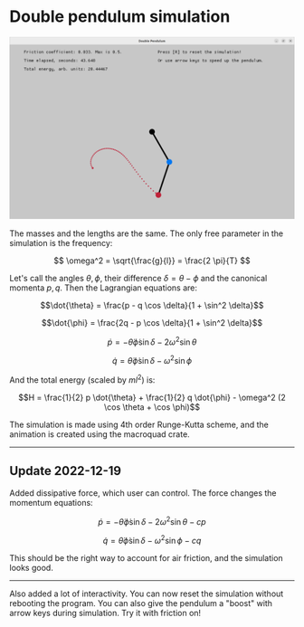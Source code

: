 # Double pendulum simulation

![Program window during simulation](./pictures/Running_view.png)

The masses and the lengths are the same. The only free parameter in the simulation is the frequency:

$$ \omega^2 = \sqrt{\frac{g}{l}} = \frac{2 \pi}{T} $$

Let's call the angles $\theta, \phi$, their difference $\delta = \theta - \phi$ and the canonical momenta $p, q$. Then the Lagrangian equations are:

$$\dot{\theta} = \frac{p - q \cos \delta}{1 + \sin^2 \delta}$$

$$\dot{\phi} = \frac{2q - p \cos \delta}{1 + \sin^2 \delta}$$

$$\dot{p} = - \dot{\theta} \dot{\phi} \sin \delta - 2 \omega^2 \sin \theta$$

$$\dot{q} = \dot{\theta} \dot{\phi} \sin \delta - \omega^2 \sin \phi$$

And the total energy (scaled by $m l^2$) is:

$$H = \frac{1}{2} p \dot{\theta} + \frac{1}{2} q \dot{\phi} - \omega^2 (2 \cos \theta + \cos \phi)$$

The simulation is made using 4th order Runge-Kutta scheme, and the animation is created using the macroquad crate.

---

## Update 2022-12-19

Added dissipative force, which user can control. The force changes the momentum equations:

$$\dot{p} = - \dot{\theta} \dot{\phi} \sin \delta - 2 \omega^2 \sin \theta - c p$$

$$\dot{q} = \dot{\theta} \dot{\phi} \sin \delta - \omega^2 \sin \phi - c q$$

This should be the right way to account for air friction, and the simulation looks good.

---

Also added a lot of interactivity. You can now reset the simulation without rebooting the program. You can also give the pendulum a "boost" with arrow keys during simulation. Try it with friction on!
